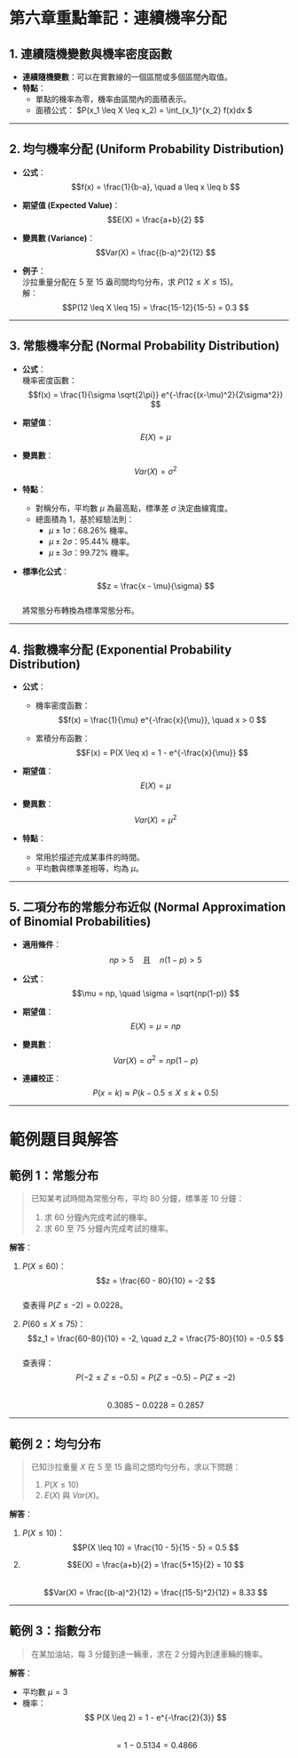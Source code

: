# 第六章重點筆記：連續機率分配

## 1. **連續隨機變數與機率密度函數**

- **連續隨機變數**：可以在實數線的一個區間或多個區間內取值。
- **特點**：
  - 單點的機率為零，機率由區間內的面積表示。
  - 面積公式： $P(x_1 \leq X \leq x_2) = \int_{x_1}^{x_2} f(x)dx $

---

## 2. **均勻機率分配 (Uniform Probability Distribution)**

- **公式**：
  $$f(x) = \frac{1}{b-a}, \quad a \leq x \leq b
  $$

- **期望值 (Expected Value)**：  
  $$E(X) = \frac{a+b}{2}
  $$

- **變異數 (Variance)**：  
  $$Var(X) = \frac{(b-a)^2}{12}
  $$

- **例子**：  
  沙拉重量分配在 5 至 15 盎司間均勻分布，求 $P(12 \leq X \leq 15)$。  
  解：  
  $$P(12 \leq X \leq 15) = \frac{15-12}{15-5} = 0.3
  $$

---

## 3. **常態機率分配 (Normal Probability Distribution)**

- **公式**：  
  機率密度函數：  
  $$f(x) = \frac{1}{\sigma \sqrt{2\pi}} e^{-\frac{(x-\mu)^2}{2\sigma^2}}
  $$

- **期望值**：  
  $$E(X) = \mu
  $$

- **變異數**：  
  $$Var(X) = \sigma^2
  $$

- **特點**：
  - 對稱分布，平均數 $\mu$ 為最高點，標準差 $\sigma$ 決定曲線寬度。
  - 總面積為 1，基於經驗法則：
    - $\mu \pm 1\sigma$：68.26% 機率。
    - $\mu \pm 2\sigma$：95.44% 機率。
    - $\mu \pm 3\sigma$：99.72% 機率。

- **標準化公式**：  
  $$z = \frac{x - \mu}{\sigma}
  $$  
  將常態分布轉換為標準常態分布。

---

## 4. **指數機率分配 (Exponential Probability Distribution)**

- **公式**：
  - 機率密度函數：  
    $$f(x) = \frac{1}{\mu} e^{-\frac{x}{\mu}}, \quad x > 0
    $$

  - 累積分布函數：  
    $$F(x) = P(X \leq x) = 1 - e^{-\frac{x}{\mu}}
    $$

- **期望值**：  
  $$E(X) = \mu
  $$

- **變異數**：  
  $$Var(X) = \mu^2
  $$

- **特點**：
  - 常用於描述完成某事件的時間。
  - 平均數與標準差相等，均為 $\mu$。

---

## 5. **二項分布的常態分布近似 (Normal Approximation of Binomial Probabilities)**

- **適用條件**：  
  $$np > 5 \quad \text{且} \quad n(1-p) > 5
  $$

- **公式**：  
  $$\mu = np, \quad \sigma = \sqrt{np(1-p)}
  $$

- **期望值**：  
  $$E(X) = \mu = np
  $$

- **變異數**：  
  $$Var(X) = \sigma^2 = np(1-p)
  $$

- **連續校正**：  
  $$P(x = k) \approx P(k-0.5 \leq X \leq k+0.5)
  $$

---

# 範例題目與解答

## 範例 1：常態分布

> 已知某考試時間為常態分布，平均 80 分鐘，標準差 10 分鐘：
> 1. 求 60 分鐘內完成考試的機率。
> 2. 求 60 至 75 分鐘內完成考試的機率。

**解答**：

1. $P(X \leq 60)$：  
   $$z = \frac{60 - 80}{10} = -2
   $$  
   查表得 $P(Z \leq -2) = 0.0228$。

2. $P(60 \leq X \leq 75)$：  
   $$z_1 = \frac{60-80}{10} = -2, \quad z_2 = \frac{75-80}{10} = -0.5
   $$  
   查表得：  
   $$P(-2 \leq Z \leq -0.5) = P(Z \leq -0.5) - P(Z \leq -2)
   $$  
   $$0.3085 - 0.0228 = 0.2857
   $$

---

## 範例 2：均勻分布

> 已知沙拉重量 $X$ 在 5 至 15 盎司之間均勻分布，求以下問題：
> 1. $P(X \leq 10)$
> 2. $E(X)$ 與 $Var(X)$。

**解答**：

1. $P(X \leq 10)$：  
   $$P(X \leq 10) = \frac{10 - 5}{15 - 5} = 0.5
   $$

2.  
   $$E(X) = \frac{a+b}{2} = \frac{5+15}{2} = 10
   $$  
   $$Var(X) = \frac{(b-a)^2}{12} = \frac{(15-5)^2}{12} = 8.33
   $$

---

## 範例 3：指數分布

> 在某加油站，每 3 分鐘到達一輛車，求在 2 分鐘內到達車輛的機率。

**解答**：

- 平均數 $\mu = 3$
- 機率：  
  $$
  P(X \leq 2) = 1 - e^{-\frac{2}{3}}
  $$  
  $$
  = 1 - 0.5134 = 0.4866
  $$

